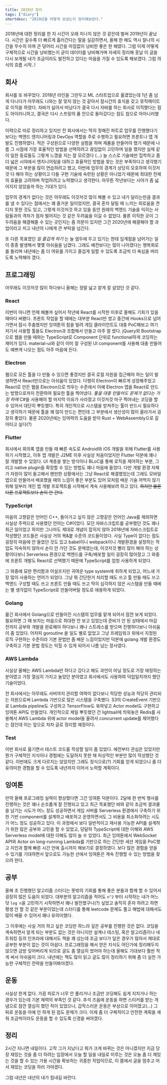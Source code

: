 ```yaml
---
title: 2019년 정리
tags: ["diary"]
shortdesc: "2019년을 어떻게 보냈는지 정리해보았다."
---
```


2018년에 대한 정리를 한 지 시간이 오래 지나지 않은 것 같은데 벌써 2019년이 끝났다. 시간은 갈수록 더 빠르게 흘러간다는 말을 실감하면서, 올해 한 해도 역시 찰나의 시간을 무수히 아껴 큰 덩어리 시간을 아낌없이 낭비한 좋은 한 해였다. 그럼 이제 어떻게 구체적으로 시간을 낭비했는지 굳이 데이터를 낭비해가며 자세히 정리해 훗날 이 글을 다시 보게될 내가 조금이라도 발전하고 있다는 마음을 가질 수 있도록 해보겠다. 그럼 의식의 흐름 시작..!

## 회사

회사를 또 바꾸었다. 2018년 라인을 그만두고 ML 스타트업으로 옮겼었는데 1년 좀 넘게 다니다가 아무래도 나와는 잘 맞지 않는 것 같아서 잠시간의 휴식을 갖고 뮤직메이트로 이직을 하였다. 자바가 싫어서 떠났다가 결국 다시 자바를 하는 회사로 이직했다는 점도 아이러니하고, 결국은 다시 스프링의 품 안으로 돌아갔다는 점도 참으로 아아니러했다.

이력으로 따로 정리하고 있지만 전 회사에서는 딱히 정해진 파트로 업무를 진행했다기 보다는 백엔드 엔지니어링과 DevOps 역할을 주로 수행하고 필요하면 프론트나 앱 개발도 진행하였다. 적은 구성원으로 다양한 실험을 하며 제품을 만들어야 했기 때문에 나름 그 시점에 가장 효율적인 방법을 선택하려고 끊임없이 고민하며 일을 했지만 실제 같이 일한 동료들도 그렇게 느꼈을 지는 잘 모르겠다 (...) 늘 스스로 기술에만 집착하고 좀 더 넓은 시야에서 엔지니어링을 대하고 효율적인 방법을 찾는 것은 부족하다고 생각했기 때문에 그 부분을 많이 연습하려고 했고, 이번에 업무의 경계가 상당히 모호하여 이것저것 다 해야 하는 상황이고 다들 구현 기술에 숙련된 상황은 아니었기 때문에 최대한 전체의 효율을 고려하며 작업하려고 노력했다고 생각한다. 아무튼 작년보다는 시야가 좀 넓어지지 않았을까 하는 기대가 있다.

업무의 경계가 없다는 것은 아무래도 이것저것 많이 해볼 수 있고 내가 달리는만큼 결과를 낼 수 있다는 점에서는 꽤 즐거운 일이었지만, 결국 혼자 달릴 때 느끼는 외로움을 견디지 못한 것도 있고, 그렇게 이것저것 하고 있을 동안 원래의 백엔드 기술을 익히는 사람들과의 격차가 점차 벌어지는 것 같은 두려움을 이길 수 없었다. 물론 이직한 곳이 그 두려움을 해결해줄 수 있는 곳인지는 좀 의문이 있지만 그건 2020년에 해결해야 할 과업이라고 치고 내년의 나에게 큰 부탁을 넘긴다.

또 다른 목표였던 _일 즐겁게 하기_ 는 늘 염두에 두고 있기는 한데 임계점을 넘어가는 일이 종종 발생해서 몇몇 아쉬움을 남겼다. 그래도 예전보다는 많이 나아졌다는 행복회로를 돌리며 내년에는 좀 더 여유를 가지고 즐겁게 일할 수 있도록 조금씩 더 욕심을 버리도록 노력해야 겠다.

## 프로그래밍

아무래도 이것저것 많이 하다보니 올해는 정말 넓고 얕게 잘 살았던 것 같다.

### React

이번이 아니면 언제 해볼까 싶어서 작년에 React를 시작한 이후로 올해도 기회가 있을 때마다 써봤다. 프론트 작업을 할 때에는 대부분 React만 썼고 중간에 Hooks으로 넘어가면서 잠시 주춤했지만 잉여톤의 힘을 빌려 게임 클라이언트도 대충 PoC해보고 여기저기서 사용할 툴들도 Electron과 조합해서 만들고 아주 잘 썼다. jQuery와 Bootstrap으로 웹을 만들 때와는 TypeScript로 Component 단위로 functional하게 코딩하는 재미가 있다. material-ui와 같이 이미 잘 구성된 UI component를 사용해 대충 만들어도 예쁘게 나오는 점도 아주 마음에 든다.

### Electron

웹으로 모든 툴을 다 만들 수 있으면 좋겠지만 결국 로컬 자원을 접근해야 하는 일이 발생하면서 React만으로는 아쉬움이 있었다. 다행히 Electron이 빠르게 성장해주었고 React로 만든 웹을 Electron으로 띄우는 수준에서 아예 Electron 앱을 React로 만드는 방향으로까지 전환하여 필요한 툴을 찍어냈다. _툴을 대충 만들어도 문제가 없다는 가정 하에_ C#을 사용해야 할 마지막 이유가 사라졌고 이것저것 마구 찍어내는 코딩을 할 수 있어서 대단히 뿌듯했다. 특히 개인적으로 시스템을 받쳐주는 툴이 반드시 필요하다고 생각하기 때문에 툴을 꽤 많이 만드는 편인데 그 부분에서 생산성이 많이 올라가서 굉장히 좋았다. 물론 2020년에는 잉여력의 도움을 받아 Rust + WebAssembly으로 갈아타고 싶다(?)

### Flutter

회사에서 회의록 앱을 만들 때 빠른 속도로 Android와 iOS 개발을 위해 Flutter를 사용하기 시작했고, 이후 앱 개발은 J2ME 이후 사실상 처음이었지만 Flutter 덕분에 꽤나 잘 개발할 수 있었다. UI 계층을 쌓는 방식이나 BLoC를 통해 로직을 제어하는 부분, 그리고 native plugin을 확장할 수 있는 방법도 꽤나 마음에 들었다. 다만 개발 환경 자체가 자원이 많이 들고해서 왠만한 상황에서는 그냥 React로 해결했었는데 그래도 모바일 앱으로 만들어서 배포했을 때의 느낌이 좋은 부분도 있어 모처럼 배운 기술 까먹지 않기 위해 일부러 개인 앱 개발 프로젝트를 시작해서 계속 사용해보려 하고 있다. ~~하지만 물론 다른 프로젝트보다 손이 안 간다.~~

### TypeScript

마음의 고향같은 언어인 C++, 돌아가고 싶지 않은 고향같은 언어인 Java를 제외하면 사실상 주력으로 사용했던 언어는 C#이었다. 모던 자바스크립트를 공부했던 것도 꽤나 최근 일이었고 하지만 그나마도 제대로 개념이 잡히지 않아 2018년에 자바스크립트로 작성했던 코드들은 사실상 거의 복&붙 수준의 코드들이었다. 사실 Type이 없다는 점도 굉장히 마음에 안 들었던 것도 있고 babel이니 webpack이니 개발환경을 설정하는 작업도 익숙하지 않아서 손이 안 가던 것도 문제였는데, 이것저것 빨리 많이 해야 하는 상황이다보니 Serverless 환경으로 백엔드를 구축/배포할 일이 굉장히 많아졌고 그 와중에 프론트 개발도 React로 선택했기 때문에 TypeScript를 엄청 사용하게 되었다.

그 와중에 묘한 편리함과 어설프지만 귀여운 type system에 취하게 되었고, 어느새 가장 많이 사용하는 언어가 되었다. 그냥 뭐 간단한거 처리할 때도 쓰고 툴 만들 때도 쓰고 백엔드 구성할 때도 쓰고 프론트 만들 때도 쓰고 딱히 심각하지 않은 시스템을 만들 때에는 별 생각없이 TypeScript로 만들어버릴 정도로 애용하게 되었다.

### Golang

옮긴 회사에서 Golang으로 만들어진 시스템의 업무를 맡게 되어서 잠깐 보게 되었다. 필요하면 그 때 보자는 마음으로 최대한 안 보고 있었는데 준비가 안 된 상태에서 마감 전까지 공부와 개발을 완료해야 하다보니 꽤나 스트레스를 받으며 진행하다보니 아쉬움이 좀 있었다. 어차피 goroutine 쓸 일도 별로 없었고 그냥 프레임워크 위에서 지정된 로직 구현하는 수준이라 기본 문법만 좀 배운 느낌이었지만 덕분에 golang 개발 환경도 구축하고 기본 문법 정도는 익힐 수 있게 되어서 나름 남는 장사였다.

### AWS Lambda

사실상 올해는 AWS Lambda만 하다고 갔다고 해도 과언이 아닐 정도로 가장 애정하는 분야였고 가장 열심히 가지고 놀았던 분야였고 회사에서도 사용하여 덕업일치까지 했던 기술이었다.

전 회사에서는 아무래도 서버까지 관리할 여력이 없다보니 적당한 성능과 적당히 관리되는 자원으로써 Lambda 기반으로 많은 시스템을 구축했다. S3의 CreateEvent 기반으로 Lambda pipeline도 구성하고 TensorFlow도 욱여넣고 Actor model도 구현하고 잉여톤 API도 만들었다. 개인적으로 제일 뿌듯했던 건 lightsail에 띄워놓은 Redis를 사용해서 AWS Lambda 위에 actor model을 올려서 concurrent update를 제어했다는 점인데 이는 앞으로 차차 글로 정리할 예정이다.

### Test

이번 회사로 옮기면서 테스트 코드를 작성할 일이 좀 있었다. 예전부터 관심은 있었지만 뭔가 구체적인 지식이나 경험에는 도달하지 못한 채 피상적인 부분만 많이 작성했던 것 같다. 이번에도 크게 다르지는 않았지만 그래도 정식으로(?) 기회를 얻게 되었으니 좀 더 유의미한 경험을 할 수 있도록 내년까지 이어서 노력할 계획이다.

## 잉여톤

만약 올해 프로그래밍 실력이 향상했다면 그건 잉여톤 덕분이다. 2달에 한 번씩 행사를 진행하는 것은 꽤나 순조롭게 잘 진행되고 있고 최근 목표했던 바와 같이 조금씩 결과물을 남기는 시도가 어느 정도 성공하면서 게임 서버를 Serverless 환경에서 구축하기 위한 기반 component를 설계하고 배포하고 운영하면서도 그 비용을 최소화하려는 시도가 어느 정도 성공하고 있다. 이 과정에서 보다 일반적이고 재사용 가능한 API를 설계하기 위한 많은 공부와 고민을 할 수 있었고, 덩달하 TypeScript에 대한 이해와 AWS Serverless model에 대한 이해도 많이 늘 수 있었다. 최근 잉여톤에서 WebSocket API와 Actor on long-running Lambda를 기반으로 하는 간단한 세션 게임을 PoC했고 지인과 함께 빠른 시간 안에 출시까지 해보기로 결정하였다. 보다 많은 경험을 얻을 수 있기를 기대하면서 앞으로도 가능한 선에서 잉여톤은 계속 진행할 수 있는 방법을 찾으려 한다.

## 공부

올해 초 진행했던 알고리즘 스터디는 뜻밖의 기회를 통해 좋은 분들과 함께 할 수 있어서 굉장히 많은 도움이 되었다. 대부분의 알고리즘을 적어도 `n^2` 부터 시작하는 내가 어느덧 `log n`을 고민하기 시작하면서 꽤나 발전했구나(?) 싶었고 솔직히 혼자 하려고 하면 평생 안 할 것 같은 부분이었는데 스터디를 통해 leetcode 문제도 풀고 해법에 대해서도 많이 배울 수 있어서 꽤나 유의미했다.

그 이후에는 사실 거의 하고 싶은 코딩만 하느라 깊은 공부를 진행한 것은 없다. 코딩을 계속하면서 알게 되는 부분도 없는 것은 아니지만 설계나 테스팅, 혹은 알고리즘이나 네트워킹 등의 인프라에 대해서도 책을 꽤 샀는데 조금 보다가 덮은 경우가 많아서 제대로 공부한 부분이 없는 것이 아쉽다. 프로그래밍을 해서 얻은 지식도 어딘가에 정리해두지 않으면 금방 잊어버리게 되므로 글도 좀 열심히 썼어야 하는데 올해도 기대보다 훨씬 적게 써서 아쉬움이 크다. 내년에는 책도 많이 읽고 글도 많이 정리하기 위해 좀 더 실천 가능한 구체적인 전략을 만들어봐야겠다.

## 운동

사실상 한게 없다. 가끔 피로가 너무 안 풀리거나 조금만 코딩해도 쉽게 지치거나 하는 경우가 있는데 기본 체력의 부족인 것 같다. 추석 즈음에 운동을 하면 스티커를 받는 개념으로 잠깐 열심히 했던 적이 있었으나, 갑작스러운 운동은 부상으로 이어졌고(...) 그 뒤로 운동을 아예 안 하게 된 점도 문제가 크다. 이제 좀 더 구체적이고 안전한 계획을 세워 조금씩이라도 운동을 할 수 있도록 신경을 써야겠다.

## 정리

2시간 지나면 내일이다. 고작 그거 지났다고 뭐가 크게 바뀌는 것은 아니겠지만 지금 당장 재밌는 것을 좀 더 하려는 입장에서 오늘 할 일을 내일로 미루는 것은 오늘 좀 더 재밌는 것을 할 수 있는 가용 시간을 확보하는 귀중한 작업이므로, 이 쯤에서 글을 멈추고 어서 재밌는 코딩을 하러 가야겠다.

그럼 내년은 내년의 내가 힘내길 바란다.
